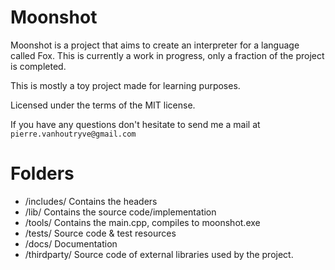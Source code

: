 # Moonshot
Moonshot is a project that aims to create an interpreter for a language called Fox.
This is currently a work in progress, only a fraction of the project is completed.

This is mostly a toy project made for learning purposes.

Licensed under the terms of the MIT license. 

If you have any questions don't hesitate to send me a mail at `pierre.vanhoutryve@gmail.com`

# Folders

* /includes/ Contains the headers
* /lib/ Contains the source code/implementation
* /tools/ Contains the main.cpp, compiles to moonshot.exe
* /tests/ Source code & test resources
* /docs/ Documentation
* /thirdparty/ Source code of external libraries used by the project.
